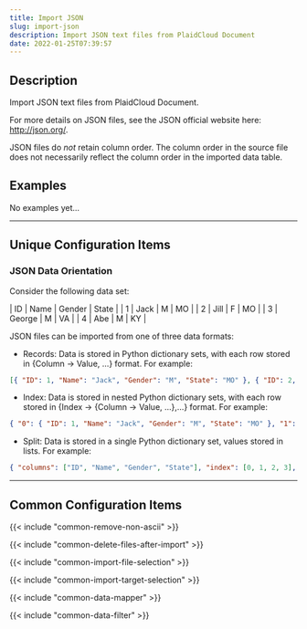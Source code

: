 ```yaml
---
title: Import JSON
slug: import-json
description: Import JSON text files from PlaidCloud Document
date: 2022-01-25T07:39:57
---
```



## Description

Import JSON text files from PlaidCloud Document.

For more details on JSON files, see the JSON official website here: <http://json.org/>.

JSON files do *not* retain column order. The column order in the source file does not necessarily reflect the column order in the imported data table.


## Examples

No examples yet...

---

## Unique Configuration Items

### JSON Data Orientation

Consider the following data set:

| ID | Name | Gender | State |
| 1 | Jack | M | MO |
| 2 | Jill | F | MO |
| 3 | George | M | VA |
| 4 | Abe | M | KY |

JSON files can be imported from one of three data formats:

* Records: Data is stored in Python dictionary sets, with each row stored in {Column -> Value, …} format. For example:


```json
[{ "ID": 1, "Name": "Jack", "Gender": "M", "State": "MO" }, { "ID": 2, "Name": "Jill", "Gender": "F", "State": "MO" }, { "ID": 3, "Name": "George", "Gender": "M", "State": "VA" }, { "ID": 4, "Name": "Abe", "Gender": "M", "State": "KY" }]
```

* Index: Data is stored in nested Python dictionary sets, with each row stored in {Index -> {Column -> Value, …},…} format. For example:


```json
{ "0": { "ID": 1, "Name": "Jack", "Gender": "M", "State": "MO" }, "1": { "ID": 2, "Name": "Jill", "Gender": "F", "State": "MO" }, "2": { "ID": 3, "Name": "George", "Gender": "M", "State": "VA" }, "3": { "ID": 4, "Name": "Abe", "Gender": "M", "State": "KY" } }
```

* Split: Data is stored in a single Python dictionary set, values stored in lists. For example:


```json
{ "columns": ["ID", "Name", "Gender", "State"], "index": [0, 1, 2, 3], "data": [ [1, "Jack", "M", "MO"], [2, "Jill", "F", "MO"], [3, "George", "M", "VA"], [4, "Abe", "M", "KY"] ] }
```

---

## Common Configuration Items

{{< include "common-remove-non-ascii" >}}

{{< include "common-delete-files-after-import" >}}

{{< include "common-import-file-selection" >}}

{{< include "common-import-target-selection" >}}

{{< include "common-data-mapper" >}}

{{< include "common-data-filter" >}}
